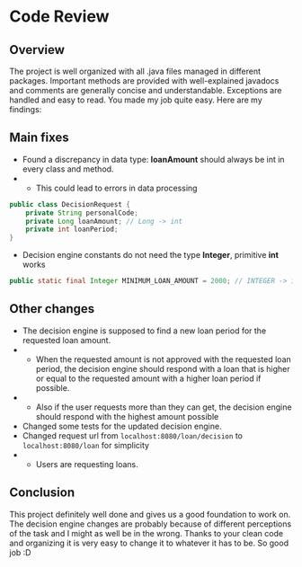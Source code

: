 # Code Review

## Overview
The project is well organized with all .java files managed in different packages. Important methods are provided with well-explained javadocs and comments are generally concise and understandable. Exceptions are handled and easy to read. You made my job quite easy. Here are my findings:

## Main fixes

- Found a discrepancy in data type: **loanAmount** should always be int in every class and method.
- - This could lead to errors in data processing
```java
public class DecisionRequest {
    private String personalCode;
    private Long loanAmount; // Long -> int
    private int loanPeriod;
}
```
- Decision engine constants do not need the type **Integer**, primitive **int** works
```java
public static final Integer MINIMUM_LOAN_AMOUNT = 2000; // INTEGER -> int
```

## Other changes
- The decision engine is supposed to find a new loan period for the requested loan amount.
- - When the requested amount is not approved with the requested loan period, the decision engine should respond with a loan that is higher or equal to the requested amount with a higher loan period if possible.
- - Also if the user requests more than they can get, the decision engine should respond with the highest amount possible
- Changed some tests for the updated decision engine.
- Changed request url from ```localhost:8080/loan/decision``` to ```localhost:8080/loan``` for simplicity
- - Users are requesting loans.


## Conclusion
This project definitely well done and gives us a good foundation to work on. The decision engine changes are probably because of different perceptions of the task and I might as well be in the wrong. Thanks to your clean code and organizing it is very easy to change it to whatever it has to be. So good job  :D
